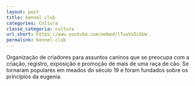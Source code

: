 ```yaml
---
layout: post
title: kennel club
categories: Cultura
classe_categoria: cultura
url_short: https://www.youtube.com/embed/lTuuVsDiXUw
permalink: kennel-club
---
```

Organização de criadores para assuntos caninos que se preocupa com a criação, registro, exposição e promoção de mais de uma raça de cão. Se tornaram populares em meados do século 19 e foram fundados sobre os princípios da eugenia.
